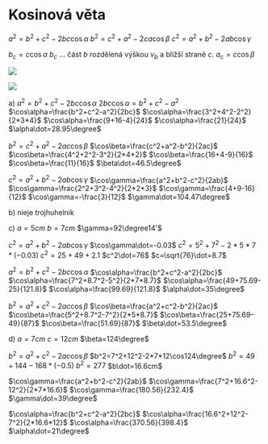 # Kosinová věta
$a^2=b^2+c^2-2bc\cos\alpha$
$b^2=c^2+a^2-2ca\cos\beta$
$c^2=a^2+b^2-2ab\cos\gamma$

$b_c=c\cos\alpha$
$b_c$ … část $b$ rozdělená výškou $v_b$ a bližší straně $c$.
$a_c=c\cos\beta$

![](Pasted%20image%2020230417192048.png)

![](Pasted%20image%2020230419091807.png)

a)
$a^2=b^2+c^2-2bc\cos\alpha$
$2bc\cos\alpha=b^2+c^2-a^2$
$\cos\alpha=\frac{b^2+c^2-a^2}{2bc}$
$\cos\alpha=\frac{3^2+4^2-2^2}{2*3*4}$
$\cos\alpha=\frac{9+16-4}{24}$
$\cos\alpha=\frac{21}{24}$
$\alpha\dot=28.95\degree$

$b^2=c^2+a^2-2ac\cos\beta$
$\cos\beta=\frac{c^2+a^2-b^2}{2ac}$
$\cos\beta=\frac{4^2+2^2-3^2}{2*4*2}$
$\cos\beta=\frac{16+4-9}{16}$
$\cos\beta=\frac{11}{16}$
$\beta\dot=46.5\degree$

$c^2=a^2+b^2-2ab\cos\gamma$
$\cos\gamma=\frac{a^2+b^2-c^2}{2ab}$
$\cos\gamma=\frac{2^2+3^2-4^2}{2*2*3}$
$\cos\gamma=\frac{4+9-16}{12}$
$\cos\gamma=-\frac{3}{12}$
$\gamma\dot=104.47\degree$

b)
nieje trojhuhelnik

c)
$a=5cm$
$b=7cm$
$\gamma=92\degree14'$

$c^2=a^2+b^2-2ab\cos\gamma$
$\cos\gamma\dot=-0.03$
$c^2=5^2+7^2-2*5*7*(-0.03)$
$c^2=25+49+2.1$
$c^2\dot=76$
$c=\sqrt{76}\dot=8.7$

$a^2=b^2+c^2-2bc\cos\alpha$
$\cos\alpha=\frac{b^2+c^2-a^2}{2bc}$
$\cos\alpha=\frac{7^2+8.7^2-5^2}{2*7*8.7}$
$\cos\alpha=\frac{49+75.69-25}{121.8}$
$\cos\alpha=\frac{99.69}{121.8}$
$\alpha\dot=35\degree$

$b^2=a^2+c^2-2ac\cos\beta$
$\cos\beta=\frac{a^2+c^2-b^2}{2ac}$
$\cos\beta=\frac{5^2+8.7^2-7^2}{2*5*8.7}$
$\cos\beta=\frac{25+75.69–49}{87}$
$\cos\beta=\frac{51.69}{87}$
$\beta\dot=53.5\degree$

d)
$a=7cm$
$c=12cm$
$\beta=124\degree$

$b^2=a^2+c^2-2ac\cos\beta$
$b^2=7^2+12^2-2*7*12\cos124\degree$
$b^2=49+144-168*(-0.5)$
$b^2=277$
$b\dot=16.6cm$

$\cos\gamma=\frac{a^2+b^2-c^2}{2ab}$
$\cos\gamma=\frac{7^2+16.6^2-12^2}{2*7*16.6}$
$\cos\gamma=\frac{180.56}{232.4}$
$\gamma\dot=39\degree$

$\cos\alpha=\frac{b^2+c^2-a^2}{2bc}$
$\cos\alpha=\frac{16.6^2+12^2-7^2}{2*16.6*12}$
$\cos\alpha=\frac{370.56}{398.4}$
$\alpha\dot=21\degree$
